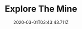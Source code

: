 ---
templateKey: blog-post
featuredpost: false
date: 2020-03-01T03:43:43.711Z
featuredimage: /img/quest_bg4.png
imgBg: quest_bg4
title: Explore The Mine
description: There's an old mine shaft in the mountains north of town. There could be valuable minerals inside but Marlon hinted that it might be dangerous.
reward: dummy
tags:
  - Enter Mines
  - Reach level 5 in Mines
---